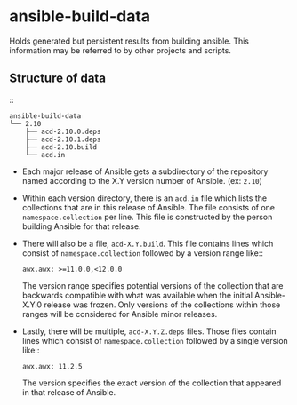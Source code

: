 # ansible-build-data
Holds generated but persistent results from building ansible.  This information
may be referred to by other projects and scripts.

## Structure of data

::

    ansible-build-data
    └── 2.10
        ├── acd-2.10.0.deps
        ├── acd-2.10.1.deps
        ├── acd-2.10.build
        └── acd.in

* Each major release of Ansible gets a subdirectory of the repository named
  according to the X.Y version number of Ansible.  (ex: `2.10`)

* Within each version directory, there is an `acd.in` file which lists the
  collections that are in this release of Ansible.  The file consists of one
  `namespace.collection` per line.  This file is constructed by the person
  building Ansible for that release.

* There will also be a file, `acd-X.Y.build`.  This file contains lines which
  consist of `namespace.collection` followed by a version range like::

      awx.awx: >=11.0.0,<12.0.0

  The version range specifies potential versions of the collection that are
  backwards compatible with what was available when the initial Ansible-X.Y.0
  release was frozen.  Only versions of the collections within those ranges
  will be considered for Ansible minor releases.

* Lastly, there will be multiple, `acd-X.Y.Z.deps` files.  Those files contain
  lines which consist of `namespace.collection` followed by a single version like::

      awx.awx: 11.2.5

  The version specifies the exact version of the collection that appeared in that
  release of Ansible.
